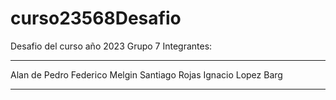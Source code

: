 # curso23568Desafio
Desafio del curso año 2023
Grupo 7
Integrantes:
*****************
Alan de Pedro
Federico Melgin
Santiago Rojas
Ignacio Lopez Barg

*******************

